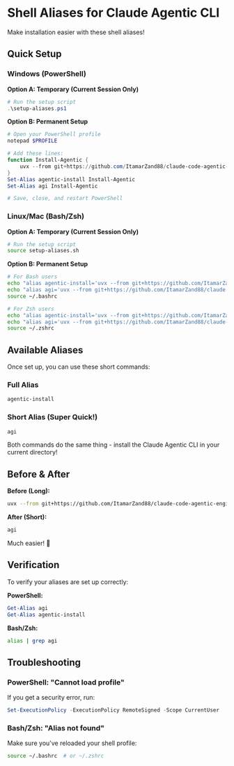 # Shell Aliases for Claude Agentic CLI

Make installation easier with these shell aliases!

## Quick Setup

### Windows (PowerShell)

**Option A: Temporary (Current Session Only)**
```powershell
# Run the setup script
.\setup-aliases.ps1
```

**Option B: Permanent Setup**
```powershell
# Open your PowerShell profile
notepad $PROFILE

# Add these lines:
function Install-Agentic {
    uvx --from git+https://github.com/ItamarZand88/claude-code-agentic-engineering.git agentic install
}
Set-Alias agentic-install Install-Agentic
Set-Alias agi Install-Agentic

# Save, close, and restart PowerShell
```

### Linux/Mac (Bash/Zsh)

**Option A: Temporary (Current Session Only)**
```bash
# Run the setup script
source setup-aliases.sh
```

**Option B: Permanent Setup**
```bash
# For Bash users
echo "alias agentic-install='uvx --from git+https://github.com/ItamarZand88/claude-code-agentic-engineering.git agentic install'" >> ~/.bashrc
echo "alias agi='uvx --from git+https://github.com/ItamarZand88/claude-code-agentic-engineering.git agentic install'" >> ~/.bashrc
source ~/.bashrc

# For Zsh users
echo "alias agentic-install='uvx --from git+https://github.com/ItamarZand88/claude-code-agentic-engineering.git agentic install'" >> ~/.zshrc
echo "alias agi='uvx --from git+https://github.com/ItamarZand88/claude-code-agentic-engineering.git agentic install'" >> ~/.zshrc
source ~/.zshrc
```

## Available Aliases

Once set up, you can use these short commands:

### Full Alias
```bash
agentic-install
```

### Short Alias (Super Quick!)
```bash
agi
```

Both commands do the same thing - install the Claude Agentic CLI in your current directory!

## Before & After

**Before (Long):**
```bash
uvx --from git+https://github.com/ItamarZand88/claude-code-agentic-engineering.git agentic install
```

**After (Short):**
```bash
agi
```

Much easier! 🎉

## Verification

To verify your aliases are set up correctly:

**PowerShell:**
```powershell
Get-Alias agi
Get-Alias agentic-install
```

**Bash/Zsh:**
```bash
alias | grep agi
```

## Troubleshooting

### PowerShell: "Cannot load profile"
If you get a security error, run:
```powershell
Set-ExecutionPolicy -ExecutionPolicy RemoteSigned -Scope CurrentUser
```

### Bash/Zsh: "Alias not found"
Make sure you've reloaded your shell profile:
```bash
source ~/.bashrc  # or ~/.zshrc
```
